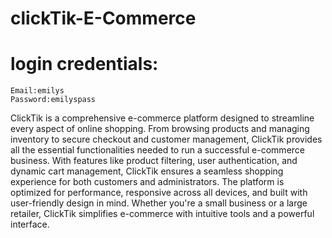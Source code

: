 # clickTik-E-Commerce
# login credentials:
	Email:emilys
	Password:emilyspass
ClickTik is a comprehensive e-commerce platform designed to streamline every aspect of online shopping. From browsing products and managing inventory to secure checkout and customer management, ClickTik provides all the essential functionalities needed to run a successful e-commerce business. With features like product filtering, user authentication, and dynamic cart management, ClickTik ensures a seamless shopping experience for both customers and administrators. The platform is optimized for performance, responsive across all devices, and built with user-friendly design in mind. Whether you're a small business or a large retailer, ClickTik simplifies e-commerce with intuitive tools and a powerful interface.


